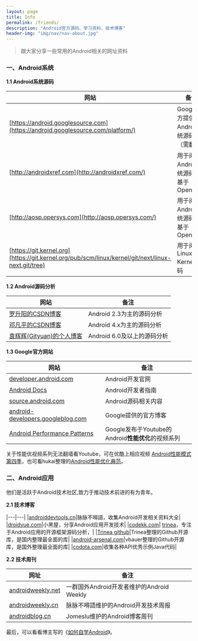 ```yaml
---
layout: page
title: Info
permalink: /friends/
description: "Android官方源码、学习资料、技术博客"
header-img: "img/nav/nav-about.jpg"
---
```


> 跟大家分享一些常用的Android相关的网址资料

### 一、Android系统

**1.1 Android系统源码**

|网站|备注|
|---|---|
|[https://android.googlesource.com](https://android.googlesource.com/platform/)|Google官方提供的Android系统源码（需翻墙）|
|[http://androidxref.com](http://androidxref.com/)|用于阅读Android系统源码，基于OpenGrok|
|[http://aosp.opersys.com](http://aosp.opersys.com/)|用于阅读Android系统源码，基于OpenGrok|
|[https://git.kernel.org](https://git.kernel.org/pub/scm/linux/kernel/git/next/linux-next.git/tree)|用于阅读Linux Kernel源码|

**1.2 Android源码分析**

|网站|备注|
|---|---|
|[罗升阳的CSDN博客](http://blog.csdn.net/luoshengyang/article/details/8923485)|Android 2.3为主的源码分析|
|[邓凡平的CSDN博客](http://blog.csdn.net/innost?viewmode=contents)|Android 4.x为主的源码分析|
|[袁辉辉(Gityuan)的个人博客](http://gityuan.com/archive/)|Android 6.0及以上的源码分析|

**1.3 Google官方网站**

|网站|备注|
|---|---|
|[developer.android.com](http://developer.android.com/intl/zh-cn/index.html)|Android开发官网|
|[Android Docs](http://developer.android.com/guide)|Android开发者指南|
|[source.android.com](https://source.android.com/)|Android源码相关内容|
|[android-developers.googleblog.com](https://android-developers.googleblog.com/)|Google提供的官方博客|
|[Android Performance Patterns](https://www.youtube.com/playlist?list=PLOU2XLYxmsIKEOXh5TwZEv89aofHzNCiu)|Google发布于Youtube的Android**性能优化**的视频系列|

关于性能优视频系列无法翻墙看Youtube，可在优酷上相应视频 [Android性能模式 第四季](http://v.youku.com/v_show/id_XMTUyMTM0MzgyNA==.html?f=26946827)，也可看hukai整理的[Android性能优化典范](http://hukai.me/android-performance-patterns/)。


### 二、Android应用

他们是活跃于Android技术社区,致力于推动技术前进的有为青年。

**2.1 技术博客**
 
|---|---|
|[androiddevtools.cn](https://www.androiddevtools.cn)|脉脉不嘚語，收集Android开发相关资料大全|
|[droidyue.com](http://droidyue.com/)|小黑屋，分享Android应用开发技术|
|[codekk.com](http://www.codekk.com)| [trinea](http://www.trinea.cn/)，专注于Android应用的开源框架源码分析，|
|[Trinea github](https://github.com/Trinea/android-open-project)|Trinea整理的Github开源库，是国内整理最全面的库|
|[android-arsenal.com](http://android-arsenal.com/)|vbauer整理的Github开源库，是国外整理最全面的库|
|[codota.com](http://www.codota.com/)|收集各种API优秀示例Java代码|

**2.2 技术周刊**

|网址|备注|
|---|---|
|[androidweekly.net](http://androidweekly.net/)|一群国外Android开发者维护的Android Weekly|
|[androidweekly.cn](http://www.androidweekly.cn/)|脉脉不嘚語维护的Android开发技术周报|
|[androidblog.cn](http://androidblog.cn/)|Jomeslu维护的Android博客周刊|


最后，可以看看博主写的《[如何自学Android](http://gityuan.com/2016/04/24/how-to-study-android/)》。
